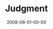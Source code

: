 ---
layout: message
category: message
series: "RIQ"
title: "Judgment"
date: 2008-06-01-00-00
message_id: 500
description: "Many of us walk around carrying rocks, ready to throw them at anyone who thinks or behaves in a way we think to be wrong. In this talk, we analyze this through the lens of a story in Jesus' life."
video: "http://s3.amazonaws.com/crossroads-media/messages/video/RIQ4-talk.mp4"
video-duration: "33:54"
video-image: "http://s3.amazonaws.com/crossroads-media/images/RIQ4-still.jpg"
audio: "http://s3.amazonaws.com/crossroads-media/messages/audio/RIQ_04_Judgment_06-01-08_Tome_webaudio.mp3"
audio-duration: "35:34"
program: "http://s3.amazonaws.com/crossroads-media/documents/0531-01Program.pdf"
notes-description: "Study notes from RIQ&#58; Judgment."
notes: "http://s3.amazonaws.com/crossroads-media/documents/SN-06-01-08.pdf"
notes-title: "RIQ&#58; Judgment (Study Notes)"
explicit: false
---
